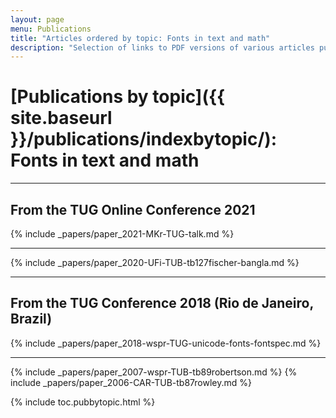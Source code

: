 ```yaml
---
layout: page
menu: Publications
title: "Articles ordered by topic: Fonts in text and math"
description: "Selection of links to PDF versions of various articles published by the LaTeX3 project and links to videos of their conference presentations ordered by major topics."
---
```


# [Publications by topic]({{ site.baseurl }}/publications/indexbytopic/): Fonts in text and math


<hr class="conference-start">

## From the TUG Online Conference 2021

{% include _papers/paper_2021-MKr-TUG-talk.md  %}

<hr class="conference-end">


{% include _papers/paper_2020-UFi-TUB-tb127fischer-bangla.md  %}

<hr class="conference-start">

## From the TUG Conference 2018 (Rio de Janeiro, Brazil)
{% include _papers/paper_2018-wspr-TUG-unicode-fonts-fontspec.md %}

<hr class="conference-end">


{% include _papers/paper_2007-wspr-TUB-tb89robertson.md %}
{% include _papers/paper_2006-CAR-TUB-tb87rowley.md %}




<div class="row">{% include toc.pubbytopic.html %}</div>
<div id="div_vgwpixel"></div>


